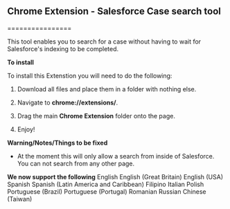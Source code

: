 ## Chrome Extension - Salesforce Case search tool
================

This tool enables you to search for a case without having to wait for Salesforce's indexing to be completed.

**To install**

To install this Extenstion you will need to do the following:

1) Download all files and place them in a folder with nothing else.

2) Navigate to **chrome://extensions/**.

3) Drag the main **Chrome Extension** folder onto the page.

4) Enjoy!

**Warning/Notes/Things to be fixed**

- At the moment this will only allow a search from inside of Salesforce. You can not search from any other page.


**We now support the following**
English
English (Great Britain)
English (USA)
Spanish
Spanish (Latin America and Caribbean)
Filipino
Italian
Polish
Portuguese (Brazil)
Portuguese (Portugal)
Romanian
Russian
Chinese (Taiwan)
